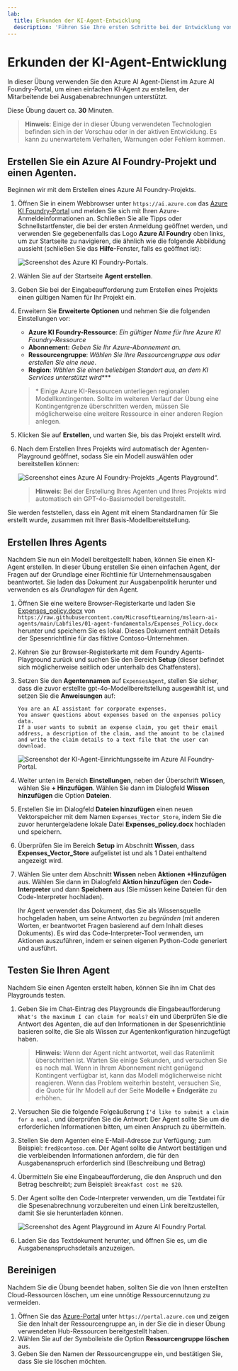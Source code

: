 ```yaml
---
lab:
  title: Erkunden der KI-Agent-Entwicklung
  description: 'Führen Sie Ihre ersten Schritte bei der Entwicklung von KI-Agents durch, indem Sie den Azure AI Agent-Dienst im Azure AI Foundry-Portal erkunden.'
---
```


# Erkunden der KI-Agent-Entwicklung

In dieser Übung verwenden Sie den Azure AI Agent-Dienst im Azure AI Foundry-Portal, um einen einfachen KI-Agent zu erstellen, der Mitarbeitende bei Ausgabenabrechnungen unterstützt.

Diese Übung dauert ca. **30** Minuten.

> **Hinweis**: Einige der in dieser Übung verwendeten Technologien befinden sich in der Vorschau oder in der aktiven Entwicklung. Es kann zu unerwartetem Verhalten, Warnungen oder Fehlern kommen.

## Erstellen Sie ein Azure AI Foundry-Projekt und einen Agenten.

Beginnen wir mit dem Erstellen eines Azure AI Foundry-Projekts.

1. Öffnen Sie in einem Webbrowser unter `https://ai.azure.com` das [Azure KI Foundry-Portal](https://ai.azure.com) und melden Sie sich mit Ihren Azure-Anmeldeinformationen an. Schließen Sie alle Tipps oder Schnellstartfenster, die bei der ersten Anmeldung geöffnet werden, und verwenden Sie gegebenenfalls das Logo **Azure AI Foundry** oben links, um zur Startseite zu navigieren, die ähnlich wie die folgende Abbildung aussieht (schließen Sie das **Hilfe**-Fenster, falls es geöffnet ist):

    ![Screenshot des Azure KI Foundry-Portals.](./Media/ai-foundry-home.png)

1. Wählen Sie auf der Startseite **Agent erstellen**.
1. Geben Sie bei der Eingabeaufforderung zum Erstellen eines Projekts einen gültigen Namen für Ihr Projekt ein.
1. Erweitern Sie **Erweiterte Optionen** und nehmen Sie die folgenden Einstellungen vor:
    - **Azure KI Foundry-Ressource**: *Ein gültiger Name für Ihre Azure KI Foundry-Ressource*
    - **Abonnement:** *Geben Sie Ihr Azure-Abonnement an.*
    - **Ressourcengruppe**: *Wählen Sie Ihre Ressourcengruppe aus oder erstellen Sie eine neue*.
    - **Region**: *Wählen Sie einen beliebigen Standort aus, an dem KI Services unterstützt wird***\*

    > \* Einige Azure KI-Ressourcen unterliegen regionalen Modellkontingenten. Sollte im weiteren Verlauf der Übung eine Kontingentgrenze überschritten werden, müssen Sie möglicherweise eine weitere Ressource in einer anderen Region anlegen.

1. Klicken Sie auf **Erstellen**, und warten Sie, bis das Projekt erstellt wird.
1. Nach dem Erstellen Ihres Projekts wird automatisch der Agenten-Playground geöffnet, sodass Sie ein Modell auswählen oder bereitstellen können:

    ![Screenshot eines Azure AI Foundry-Projekts „Agents Playground“.](./Media/ai-foundry-agents-playground.png)

    >**Hinweis**: Bei der Erstellung Ihres Agenten und Ihres Projekts wird automatisch ein GPT-4o-Basismodell bereitgestellt.

Sie werden feststellen, dass ein Agent mit einem Standardnamen für Sie erstellt wurde, zusammen mit Ihrer Basis-Modellbereitstellung.

## Erstellen Ihres Agents

Nachdem Sie nun ein Modell bereitgestellt haben, können Sie einen KI-Agent erstellen. In dieser Übung erstellen Sie einen einfachen Agent, der Fragen auf der Grundlage einer Richtlinie für Unternehmensausgaben beantwortet. Sie laden das Dokument zur Ausgabenpolitik herunter und verwenden es als *Grundlagen* für den Agent.

1. Öffnen Sie eine weitere Browser-Registerkarte und laden Sie [Expenses_policy.docx](https://raw.githubusercontent.com/MicrosoftLearning/mslearn-ai-agents/main/Labfiles/01-agent-fundamentals/Expenses_Policy.docx) von `https://raw.githubusercontent.com/MicrosoftLearning/mslearn-ai-agents/main/Labfiles/01-agent-fundamentals/Expenses_Policy.docx` herunter und speichern Sie es lokal. Dieses Dokument enthält Details der Spesenrichtlinie für das fiktive Contoso-Unternehmen.
1. Kehren Sie zur Browser-Registerkarte mit dem Foundry Agents-Playground zurück und suchen Sie den Bereich **Setup** (dieser befindet sich möglicherweise seitlich oder unterhalb des Chatfensters).
1. Setzen Sie den **Agentennamen** auf `ExpensesAgent`, stellen Sie sicher, dass die zuvor erstellte gpt-4o-Modellbereitstellung ausgewählt ist, und setzen Sie die **Anweisungen** auf:

    ```prompt
   You are an AI assistant for corporate expenses.
   You answer questions about expenses based on the expenses policy data.
   If a user wants to submit an expense claim, you get their email address, a description of the claim, and the amount to be claimed and write the claim details to a text file that the user can download.
    ```

    ![Screenshot der KI-Agent-Einrichtungsseite im Azure AI Foundry-Portal.](./Media/ai-agent-setup.png)

1. Weiter unten im Bereich **Einstellungen**, neben der Überschrift **Wissen**, wählen Sie **+ Hinzufügen**. Wählen Sie dann im Dialogfeld **Wissen hinzufügen** die Option **Dateien**.
1. Erstellen Sie im Dialogfeld **Dateien hinzufügen** einen neuen Vektorspeicher mit dem Namen `Expenses_Vector_Store`, indem Sie die zuvor heruntergeladene lokale Datei **Expenses_policy.docx** hochladen und speichern.
1. Überprüfen Sie im Bereich **Setup** im Abschnitt **Wissen**, dass **Expenses_Vector_Store** aufgelistet ist und als 1 Datei enthaltend angezeigt wird.
1. Wählen Sie unter dem Abschnitt **Wissen** neben **Aktionen** **+Hinzufügen** aus. Wählen Sie dann im Dialogfeld **Aktion hinzufügen** den **Code-Interpreter** und dann **Speichern** aus (Sie müssen keine Dateien für den Code-Interpreter hochladen).

    Ihr Agent verwendet das Dokument, das Sie als Wissensquelle hochgeladen haben, um seine Antworten zu *begründen* (mit anderen Worten, er beantwortet Fragen basierend auf dem Inhalt dieses Dokuments). Es wird das Code-Interpreter-Tool verwenden, um Aktionen auszuführen, indem er seinen eigenen Python-Code generiert und ausführt.

## Testen Sie Ihren Agent

Nachdem Sie einen Agenten erstellt haben, können Sie ihn im Chat des Playgrounds testen.

1. Geben Sie im Chat-Eintrag des Playgrounds die Eingabeaufforderung `What's the maximum I can claim for meals?` ein und überprüfen Sie die Antwort des Agenten, die auf den Informationen in der Spesenrichtlinie basieren sollte, die Sie als Wissen zur Agentenkonfiguration hinzugefügt haben.

    > **Hinweis**: Wenn der Agent nicht antwortet, weil das Ratenlimit überschritten ist. Warten Sie einige Sekunden, und versuchen Sie es noch mal. Wenn in Ihrem Abonnement nicht genügend Kontingent verfügbar ist, kann das Modell möglicherweise nicht reagieren. Wenn das Problem weiterhin besteht, versuchen Sie, die Quote für Ihr Modell auf der Seite **Modelle + Endgeräte** zu erhöhen.

1. Versuchen Sie die folgende Folgeäußerung `I'd like to submit a claim for a meal.` und überprüfen Sie die Antwort: Der Agent sollte Sie um die erforderlichen Informationen bitten, um einen Anspruch zu übermitteln.
1. Stellen Sie dem Agenten eine E-Mail-Adresse zur Verfügung; zum Beispiel: `fred@contoso.com`. Der Agent sollte die Antwort bestätigen und die verbleibenden Informationen anfordern, die für den Ausgabenanspruch erforderlich sind (Beschreibung und Betrag)
1. Übermitteln Sie eine Eingabeaufforderung, die den Anspruch und den Betrag beschreibt; zum Beispiel: `Breakfast cost me $20`.
1. Der Agent sollte den Code-Interpreter verwenden, um die Textdatei für die Spesenabrechnung vorzubereiten und einen Link bereitzustellen, damit Sie sie herunterladen können.

    ![Screenshot des Agent Playground im Azure AI Foundry Portal.](./Media/ai-agent-playground.png)

1. Laden Sie das Textdokument herunter, und öffnen Sie es, um die Ausgabenanspruchsdetails anzuzeigen.

## Bereinigen

Nachdem Sie die Übung beendet haben, sollten Sie die von Ihnen erstellten Cloud-Ressourcen löschen, um eine unnötige Ressourcennutzung zu vermeiden.

1. Öffnen Sie das [Azure-Portal](https://portal.azure.com) unter `https://portal.azure.com` und zeigen Sie den Inhalt der Ressourcengruppe an, in der Sie die in dieser Übung verwendeten Hub-Ressourcen bereitgestellt haben.
1. Wählen Sie auf der Symbolleiste die Option **Ressourcengruppe löschen** aus.
1. Geben Sie den Namen der Ressourcengruppe ein, und bestätigen Sie, dass Sie sie löschen möchten.
